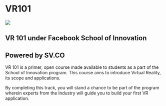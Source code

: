 # VR101

![](.gitbook/assets/soi-sv.co-logo-strip-01.png)

## VR 101 under Facebook School of Innovation 

## Powered by SV.CO

VR 101 is a primer, open course made available to students as a part of the School of Innovation program. This course aims to introduce Virtual Reality, its scope and applications.

By completing this track, you will stand a chance to be part of the program wherein experts from the Industry will guide you to build your first VR application.

